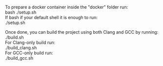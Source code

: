 To prepare a docker container inside the "docker" folder run:<br/>
bash ./setup.sh<br/>
If bash if your default shell it is enough to run:<br/>
./setup.sh<br/>

Once done, you can build the project using both Clang and GCC by running:<br/>
./build.sh<br/>
For Clang-only build run:<br/>
./build_clang.sh<br/>
For GCC-only build run:<br/>
./build_gcc.sh<br/>
